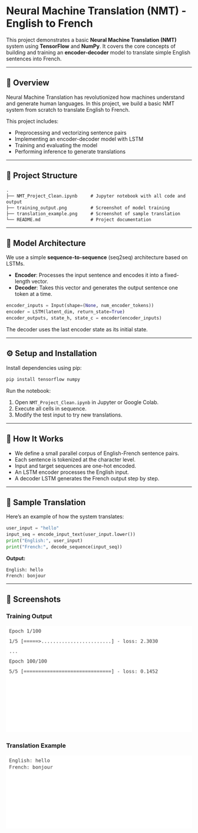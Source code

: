 # Neural Machine Translation (NMT) - English to French 

This project demonstrates a basic **Neural Machine Translation (NMT)** system using **TensorFlow** and **NumPy**. It covers the core concepts of building and training an **encoder-decoder** model to translate simple English sentences into French.

---

## 📖 Overview

Neural Machine Translation has revolutionized how machines understand and generate human languages. In this project, we build a basic NMT system from scratch to translate English to French.

This project includes:
- Preprocessing and vectorizing sentence pairs
- Implementing an encoder-decoder model with LSTM
- Training and evaluating the model
- Performing inference to generate translations

---

## 📁 Project Structure

```
.
├── NMT_Project_Clean.ipynb     # Jupyter notebook with all code and output
├── training_output.png         # Screenshot of model training
├── translation_example.png     # Screenshot of sample translation
└── README.md                   # Project documentation
```

---

## 🧠 Model Architecture

We use a simple **sequence-to-sequence** (seq2seq) architecture based on LSTMs.

- **Encoder**: Processes the input sentence and encodes it into a fixed-length vector.
- **Decoder**: Takes this vector and generates the output sentence one token at a time.

```python
encoder_inputs = Input(shape=(None, num_encoder_tokens))
encoder = LSTM(latent_dim, return_state=True)
encoder_outputs, state_h, state_c = encoder(encoder_inputs)
```

The decoder uses the last encoder state as its initial state.

---

## ⚙️ Setup and Installation

Install dependencies using pip:

```bash
pip install tensorflow numpy
```

Run the notebook:
1. Open `NMT_Project_Clean.ipynb` in Jupyter or Google Colab.
2. Execute all cells in sequence.
3. Modify the test input to try new translations.

---

## 🚀 How It Works

- We define a small parallel corpus of English-French sentence pairs.
- Each sentence is tokenized at the character level.
- Input and target sequences are one-hot encoded.
- An LSTM encoder processes the English input.
- A decoder LSTM generates the French output step by step.

---

## 💬 Sample Translation

Here’s an example of how the system translates:

```python
user_input = "hello"
input_seq = encode_input_text(user_input.lower())
print("English:", user_input)
print("French:", decode_sequence(input_seq))
```

**Output:**
```
English: hello
French: bonjour
```

---

## 📸 Screenshots

### Training Output
![Training Output](training_output.png)

### Translation Example
![Translation Example](translation_example.png)





